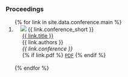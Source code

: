 <h3>Proceedings</h3>
<div class="publications">
<ol class="bibliography">
{% for link in site.data.conference.main %}
<li>
<div class="pub-row">
  <div class="col-sm-3 abbr" style="position: relative;padding-right: 15px;padding-left: 15px;">
    <img src="{{ link.image | relative_url }}" class="teaser img-fluid z-depth-1" style="width=100;height=40%">
    <abbr class="badge">{{ link.conference_short }}</abbr>
  </div>
  <div class="col-sm-9" style="position: relative;padding-right: 15px;padding-left: 20px;">
      <div class="title"><a href="{{ link.pdf }}">{{ link.title }}</a></div>
      <div class="author">{{ link.authors }}</div>
      <div class="periodical"><em>{{ link.conference }}</em></div>
    <div class="links">
      {% if link.pdf %} 
      <a href="{{ link.pdf | relative_url }}" class="btn btn-sm z-depth-0" role="button" target="_blank" style="font-size:12px;">PDF</a>
      {% endif %}
    </div>
  </div>
</div>
</li>
<br>
{% endfor %}
</ol>
</div>
